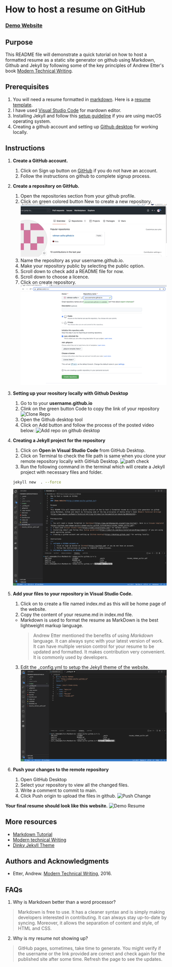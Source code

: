 How to host a resume on GitHub
===
### [Demo Website](http://rahman-asifur.github.io/) 
    

Purpose
---
This README file will demonstrate a quick tutorial on how to host a formatted resume as a static site generator on github using Markdown, Github and Jekyll by following some of the key principles of Andrew Etter's book [Modern Technical Writing](https://www.amazon.ca/Modern-Technical-Writing-Introduction-Documentation-ebook/dp/B01A2QL9SS).

Prerequisites
---
1. You will need a resume formatted in [markdown](https://www.markdownguide.org/getting-started/). Here is a [resume template](https://github.com/rahman-asifur/rahman-asifur.github.io/blob/main/resume_rahman_asifur.pdf).
2. I have used [Visual Studio Code](https://code.visualstudio.com/) for mardown editor.
3. Installing Jekyll and follow this [setup guideline](https://jekyllrb.com/docs/installation/#requirements) if you are using macOS operating system.
4. Creating a github account and setting up [Github desktop](https://desktop.github.com/) for working locally.

Instructions
---
1. **Create a GitHub account.**
	1. Click on Sign up button on [GitHub](https://github.com) if you do not have an account.
	2. Follow the instructions on github to complete signup process.
2. **Create a repository on GitHub.**
	1. Open the repositories section from your github profile.
	2. Click on green colored button New to create a new repository.
	![This is create repo Gif](https://github.com/rahman-asifur/rahman-asifur.github.io/blob/main/images/new_repository.gif)
	3. Name the repository as your username.github.io.
	4. Make your repository public by selecting the public option.
	5. Scroll down to check add a README file for now.
	6. Scroll down to choose a licence.
	7. Click on create repository. 
	![New Repo](https://github.com/rahman-asifur/rahman-asifur.github.io/blob/main/images/create_repository.png)
3. **Setting up your reository locally with Github Desktop**
	1. Go to to your **username.github.io**
	2. Clink on the green button Code to copy the link of your repository
	![Clone Repo](https://github.com/rahman-asifur/rahman-asifur.github.io/blob/main/images/copy_repository.gif)
	3. Open the Github desktop tool
	4. Click on Add button and follow the process of the posted video below:
	![Add repo on github desktop](https://github.com/rahman-asifur/rahman-asifur.github.io/blob/main/images/clone_github.gif)
4. **Creating a Jekyll project for the repository**
    1. Click on **Open in Visual Studio Code** from GitHub Desktop.
	2. Click on Terminal to check the file path is same when you clone your remote repository locally with GitHub Desktop.
	![path check](https://github.com/rahman-asifur/rahman-asifur.github.io/blob/main/images/path_check.gif)
	3. Run the following command in the terminal which will create a Jekyll project with necessary files and folder.
	```sh
    jekyll new  . --force
    ```
	![Jekyll execute](https://github.com/rahman-asifur/rahman-asifur.github.io/blob/main/images/jekyll_command.png)

5. **Add your files to your repository in Visual Studio Code.**
    1. Click on to create a file named index.md as this will be home page of the website.
	2. Copy the content of your resume.md in index.md file.
	  - Markdown is used to format the resume as MarkDown is the best lightweight markup language.
        >Andrew Etter mentioned the benefits of using *Markdown* language. It can always sync with your latest version of work. It can have multiple version control for your resume to be updated and formatted. It makes contribution very convenient. It is commonly used by developers.
	3. Edit the _config.yml to setup the Jekyll theme of the website.
	![Edit config file](https://github.com/rahman-asifur/rahman-asifur.github.io/blob/main/images/edit_config.png)
6. **Push your changes to the remote repository**
    1. Open GitHub Desktop
	2. Select your repository to view all the changed files.
	3. Write a comment to commit to main.
	4. Click Push origin to upload the files in github.
	![Push Change](https://github.com/rahman-asifur/rahman-asifur.github.io/blob/main/images/push_change.gif)
	
**Your final resume should look like this website.**
![Demo Resume](https://github.com/rahman-asifur/rahman-asifur.github.io/blob/main/images/resume_demo.gif)

More resources
---
* [Markdown Tutorial](https://www.markdownguide.org/getting-started/)
* [Modern technical Writing](https://www.amazon.ca/Modern-Technical-Writing-Introduction-Documentation-ebook/dp/B01A2QL9SS)
* [Dinky Jekyll Theme](https://pages-themes.github.io/dinky/)


Authors and Acknowledgments
---
* Etter, Andrew. [Modern Technical Writing](https://www.amazon.ca/Modern-Technical-Writing-Introduction-Documentation-ebook/dp/B01A2QL9SS), 2016.

FAQs
---
1. Why is Markdown better than a word processor?
> Markdown is free to use. It has a cleaner syntax and is simply making developers interested in contributing. It can always stay up-to-date by syncing. Moreover, it allows the separation of content and style, of HTML and CSS.
2. Why is my resume not showing up?
> GitHub pages, sometimes, take time to generate. You might verify if the username or the link provided are correct and check again for the published site after some time. Refresh the page to see the updates.